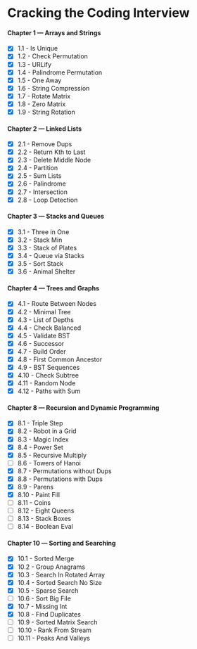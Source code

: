 # Cracking the Coding Interview

#### Chapter 1 — Arrays and Strings
- [X] 1.1 - Is Unique
- [X] 1.2 - Check Permutation
- [X] 1.3 - URLify
- [X] 1.4 - Palindrome Permutation
- [X] 1.5 - One Away
- [X] 1.6 - String Compression
- [X] 1.7 - Rotate Matrix
- [X] 1.8 - Zero Matrix
- [X] 1.9 - String Rotation

#### Chapter 2 — Linked Lists
- [X] 2.1 - Remove Dups
- [X] 2.2 - Return Kth to Last
- [X] 2.3 - Delete Middle Node
- [X] 2.4 - Partition
- [X] 2.5 - Sum Lists
- [X] 2.6 - Palindrome
- [X] 2.7 - Intersection
- [X] 2.8 - Loop Detection

#### Chapter 3 — Stacks and Queues
- [X] 3.1 - Three in One
- [X] 3.2 - Stack Min
- [X] 3.3 - Stack of Plates
- [X] 3.4 - Queue via Stacks
- [X] 3.5 - Sort Stack
- [X] 3.6 - Animal Shelter

#### Chapter 4 — Trees and Graphs
- [X] 4.1 - Route Between Nodes
- [X] 4.2 - Minimal Tree
- [X] 4.3 - List of Depths
- [X] 4.4 - Check Balanced
- [X] 4.5 - Validate BST
- [X] 4.6 - Successor
- [X] 4.7 - Build Order
- [X] 4.8 - First Common Ancestor
- [X] 4.9 - BST Sequences
- [X] 4.10 - Check Subtree
- [X] 4.11 - Random Node
- [X] 4.12 - Paths with Sum

#### Chapter 8 — Recursion and Dynamic Programming
- [X] 8.1 - Triple Step
- [X] 8.2 - Robot in a Grid
- [X] 8.3 - Magic Index
- [X] 8.4 - Power Set
- [X] 8.5 - Recursive Multiply
- [ ] 8.6 - Towers of Hanoi
- [X] 8.7 - Permutations without Dups
- [X] 8.8 - Permutations with Dups
- [X] 8.9 - Parens
- [X] 8.10 - Paint Fill
- [ ] 8.11 - Coins
- [ ] 8.12 - Eight Queens
- [ ] 8.13 - Stack Boxes
- [ ] 8.14 - Boolean Eval

#### Chapter 10 — Sorting and Searching
- [X] 10.1 - Sorted Merge
- [X] 10.2 - Group Anagrams
- [X] 10.3 - Search In Rotated Array
- [X] 10.4 - Sorted Search No Size
- [X] 10.5 - Sparse Search
- [ ] 10.6 - Sort Big File
- [X] 10.7 - Missing Int
- [X] 10.8 - Find Duplicates
- [ ] 10.9 - Sorted Matrix Search
- [ ] 10.10 - Rank From Stream
- [ ] 10.11 - Peaks And Valleys
